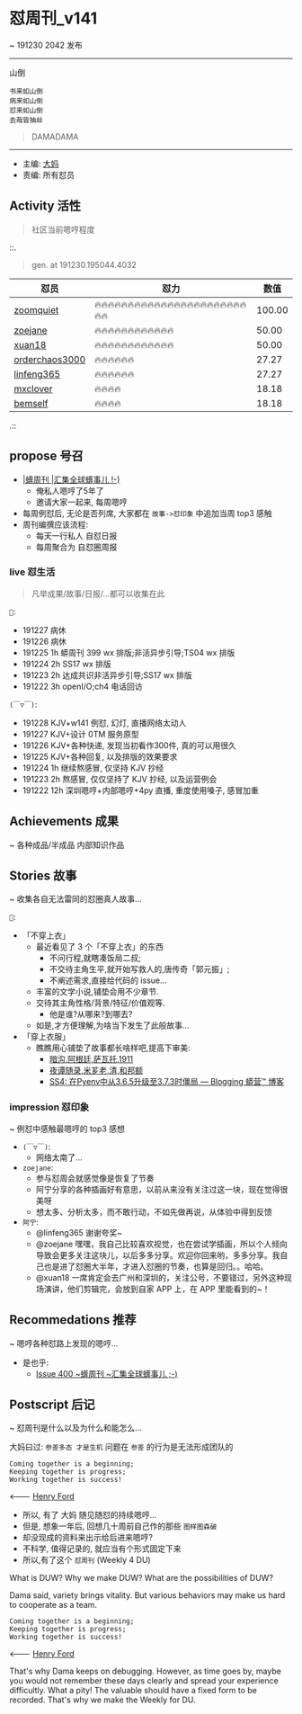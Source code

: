 # 怼周刊_v141
~ 191230 2042 发布

-----------------------------------------

山倒

    书来如山倒
    病来如山倒
    怼来如山倒
    去哉皆抽丝

> DAMADAMA


-----------------------------------------

- 主编: [大妈](http://du.zoomquiet.io/2014-02/ac0-zq/)
- 责编: 所有怼员

## Activity 活性
> 社区当前嗯哼程度


::.

> gen. at 191230.195044.4032 

 怼员 | 怼力 | 数值 
---- | ---- | ----
[zoomquiet](https://du.101.camp/PoDU/v0/zoomquiet/) | 🔥🔥🔥🔥🔥🔥🔥🔥🔥🔥🔥🔥🔥🔥🔥🔥🔥🔥🔥🔥🔥🔥🔥🔥🔥 | 100.00
[zoejane](https://du.101.camp/PoDU/v0/zoejane/) | 🔥🔥🔥🔥🔥🔥🔥🔥🔥🔥🔥🔥 | 50.00
[xuan18](https://du.101.camp/PoDU/v0/xuan18/) | 🔥🔥🔥🔥🔥🔥🔥🔥🔥🔥🔥🔥 | 50.00
[orderchaos3000](https://du.101.camp/PoDU/v0/orderchaos3000/) | 🔥🔥🔥🔥🔥🔥 | 27.27
[linfeng365](https://du.101.camp/PoDU/v0/linfeng365/) | 🔥🔥🔥🔥🔥🔥 | 27.27
[mxclover](https://du.101.camp/PoDU/v0/mxclover/) | 🔥🔥🔥🔥 | 18.18
[bemself](https://du.101.camp/PoDU/v0/bemself/) | 🔥🔥🔥🔥 | 18.18

.::


## propose 号召

- [|蠎周刊 |汇集全球蠎事儿 !-)](http://weekly.pychina.org/archives.html)
    + 俺私人嗯哼了5年了
    + 邀请大家一起来, 每周嗯哼
- 每周例怼后, 无论是否列席, 大家都在 `故事->怼印象` 中追加当周 top3 感触
- 周刊编撰应该流程:
    + 每天一行私人 自怼日报
    + 每周聚合为 自怼圈周报


### live 怼生活
> 凡举成果/故事/日报/...都可以收集在此


`🐻`:


- 191227 病休
- 191226 病休
- 191225 1h  蟒周刊 399 wx 排版;非活异步引导;TS04 wx 排版
- 191224 2h SS17 wx 排版
- 191223 2h 达成共识非活异步引导;SS17 wx 排版
- 191222 3h openI/O;ch4 电话回访



`(￣▽￣)`:

- 191228 KJV+w141 例怼, 幻灯, 直播网络太动人
- 191227 KJV+设计 0TM 服务原型
- 191226 KJV+各种快递, 发现当初看作300件, 真的可以用很久 
- 191225 KJV+各种回复, 以及排版的效果要求
- 191224 1h 继续熬感冒, 仅坚持 KJV 抄经
- 191223 2h 熬感冒, 仅仅坚持了 KJV 抄经, 以及运营例会
- 191222 12h 深圳嗯哼+内部嗯哼+4py 直播, 重度使用嗓子, 感冒加重

## Achievements 成果 
~ 各种成品/半成品 内部知识作品

      
## Stories 故事 
~ 收集各自无法雷同的怼圈真人故事...


`🐻`:

- 「不穿上衣」
    + 最近看见了 3 个「不穿上衣」的东西
        * 不问行程,就瞎凑饭局二叔;
        * 不交待主角生平,就开始写救人的,唐传奇「郭元振」;
        * 不阐述需求,直接给代码的 issue...
    + 丰富的文学小说,铺垫会用不少章节.
    + 交待其主角性格/背景/特征/价值观等.
        * 他是谁?从哪来?到哪去?
    + 如是,才方便理解,为啥当下发生了此般故事...
- 「穿上衣服」
    + 瞧瞧用心铺垫了故事都长啥样吧,提高下审美:
        * [暗沟,阿根廷,萨瓦托,1911](https://book.douban.com/subject/3092870/)
        * [夜谭随录,米芗老,清,和邦额](http://guji.artx.cn/article/35421.html)
        * [SS4: 在Pyenv中从3.6.5升级至3.7.3时僵局 — Blogging 蟒营™ 博客](https://blog.101.camp/SS/190815-block-pyenv373/)


### impression 怼印象 
~ 例怼中感触最嗯哼的 top3 感想

- `(￣▽￣)`:
    + 网络太南了...
- `zoejane`:
    + 参与怼周会就感觉像是恢复了节奏
    + 阿宁分享的各种插画好有意思，以前从来没有关注过这一块，现在觉得很美呀
    + 想太多、分析太多，而不敢行动，不如先做再说，从体验中得到反馈
- `阿宁`:
    + @linfeng365  谢谢夸奖~
    + @zoejane 嘿嘿，我自己比较喜欢视觉，也在尝试学插画，所以个人倾向导致会更多关注这块儿，以后多多分享。欢迎你回来哟，多多分享。我自己也是进了怼圈大半年，才进入怼圈的节奏，也算是回归。。哈哈。
    + @xuan18 一席肯定会去广州和深圳的，关注公号，不要错过，另外这种现场演讲，他们剪辑完，会放到自家 APP 上，在 APP 里能看到的~！

## Recommedations 推荐 
~ 嗯哼各种怼路上发现的嗯哼...

- 是也乎:
    + [Issue 400 ~蠎周刊 ~汇集全球蠎事儿 ;-)](http://weekly.pychina.org/issue/issue-400.html)


## Postscript 后记 
~ 怼周刊是什么以及为什么和能怎么...

大妈曰过: `参差多态 才是生机`
问题在 `参差` 的行为是无法形成团队的

    Coming together is a beginning; 
    Keeping together is progress; 
    Working together is success!

<--- [Henry Ford](https://www.brainyquote.com/quotes/quotes/h/henryford121997.html)

- 所以, 有了 大妈 随见随怼的持续嗯哼...
- 但是, 想象一年后, 回想几十周前自己作的那些 `图样图森破` 
- 却没现成的资料来出示给后进来嗯哼?
- 不科学, 值得记录的, 就应当有个形式固定下来
- 所以,有了这个 `怼周刊` (Weekly 4 DU)

What is DUW?
Why we make DUW?
What are the possibilities of DUW?

Dama said, variety brings vitality.
But various behaviors may make us hard to cooperate as a team.

    Coming together is a beginning; 
    Keeping together is progress; 
    Working together is success!

<--- [Henry Ford](https://www.brainyquote.com/quotes/quotes/h/henryford121997.html)

That's why Dama keeps on debugging.
However, as time goes by, maybe you would not remember these days clearly and spread your experience difficultly.
What a pity!
The valuable should have a fixed form to be recorded.
That's why we make the Weekly for DU.

